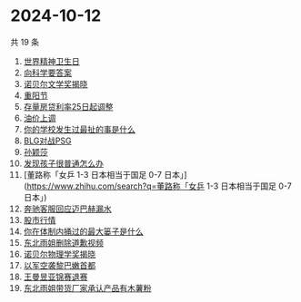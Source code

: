 # 2024-10-12

共 19 条

<!-- BEGIN ZHIHUSEARCH -->
<!-- 最后更新时间 Sat Oct 12 2024 22:10:40 GMT+0800 (China Standard Time) -->
1. [世界精神卫生日](https://www.zhihu.com/search?q=世界精神卫生日)
1. [向科学要答案](https://www.zhihu.com/search?q=向科学要答案)
1. [诺贝尔文学奖揭晓](https://www.zhihu.com/search?q=诺贝尔文学奖揭晓)
1. [重阳节](https://www.zhihu.com/search?q=重阳节)
1. [存量房贷利率25日起调整](https://www.zhihu.com/search?q=存量房贷利率25日起调整)
1. [油价上调](https://www.zhihu.com/search?q=油价上调)
1. [你的学校发生过最扯的事是什么](https://www.zhihu.com/search?q=你的学校发生过最扯的事是什么)
1. [BLG对战PSG](https://www.zhihu.com/search?q=BLG对战PSG)
1. [孙颖莎](https://www.zhihu.com/search?q=孙颖莎)
1. [发现孩子很普通怎么办](https://www.zhihu.com/search?q=发现孩子很普通怎么办)
1. [董路称「女乒 1-3 日本相当于国足 0-7 日本」](https://www.zhihu.com/search?q=董路称「女乒 1-3 日本相当于国足 0-7 日本」)
1. [奔驰客服回应迈巴赫漏水](https://www.zhihu.com/search?q=奔驰客服回应迈巴赫漏水)
1. [股市行情](https://www.zhihu.com/search?q=股市行情)
1. [你在体制内捅过的最大篓子是什么](https://www.zhihu.com/search?q=你在体制内捅过的最大篓子是什么)
1. [东北雨姐删除道歉视频](https://www.zhihu.com/search?q=东北雨姐删除道歉视频)
1. [诺贝尔物理学奖揭晓](https://www.zhihu.com/search?q=诺贝尔物理学奖揭晓)
1. [以军空袭黎巴嫩首都](https://www.zhihu.com/search?q=以军空袭黎巴嫩首都)
1. [王曼昱亚锦赛退赛](https://www.zhihu.com/search?q=王曼昱亚锦赛退赛)
1. [东北雨姐带货厂家承认产品有木薯粉](https://www.zhihu.com/search?q=东北雨姐带货厂家承认产品有木薯粉)
<!-- END ZHIHUSEARCH -->
